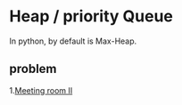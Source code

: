 # Heap / priority Queue
In python, by default is Max-Heap.
## problem
1.[Meeting room II](https://github.com/Iris-Song/algorithm/blob/main/Heap/Meeting%20room%20II.ipynb)